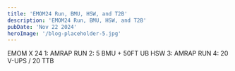 ```yaml
---
title: 'EMOM24 Run, BMU, HSW, and T2B'
description: 'EMOM24 Run, BMU, HSW, and T2B'
pubDate: 'Nov 22 2024'
heroImage: '/blog-placeholder-5.jpg'
---
```

EMOM X 24
1: AMRAP RUN 
2: 5 BMU + 50FT UB HSW 
3: AMRAP RUN 
4: 20 V-UPS / 20 TTB
